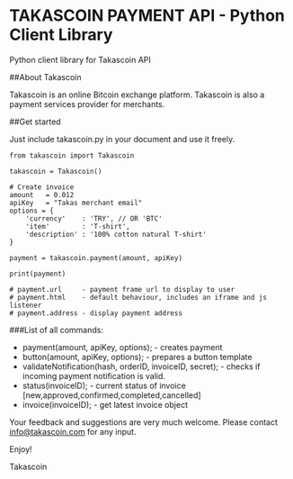 TAKASCOIN PAYMENT API - Python Client Library
================================

Python client library for Takascoin API


##About Takascoin

Takascoin is an online Bitcoin exchange platform. Takascoin is also a payment services provider for merchants.

##Get started

Just include takascoin.py in your document and use it freely.

```
from takascoin import Takascoin

takascoin = Takascoin()

# Create invoice
amount   = 0.012
apiKey   = "Takas merchant email"
options = {
    'currency'    : 'TRY', // OR 'BTC'
    'item'        : 'T-shirt',
    'description' : '100% cotton natural T-shirt'
}

payment = takascoin.payment(amount, apiKey)

print(payment)

# payment.url     - payment frame url to display to user
# payment.html    - default behaviour, includes an iframe and js listener
# payment.address - display payment address

```

###List of all commands:
- payment(amount, apiKey, options);                           - creates payment
- button(amount, apiKey, options);                            - prepares a button template
- validateNotification(hash, orderID, invoiceID, secret);     - checks if incoming payment notification is valid.
- status(invoiceID);                                          - current status of invoice [new,approved,confirmed,completed,cancelled]
- invoice(invoiceID);                                         - get latest invoice object


Your feedback and suggestions are very much welcome. Please contact info@takascoin.com for any input. 

Enjoy!

Takascoin

